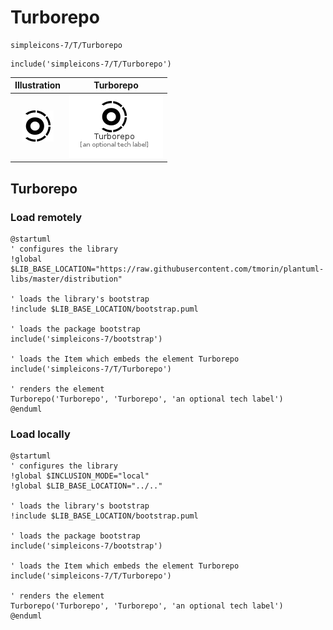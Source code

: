 # Turborepo


```text
simpleicons-7/T/Turborepo
```

```text
include('simpleicons-7/T/Turborepo')
```



| Illustration | Turborepo |
| :---: | :---: |
| ![illustration for Illustration](../../simpleicons-7/T/Turborepo.png) | ![illustration for Turborepo](../../simpleicons-7/T/Turborepo.Local.png) |




## Turborepo

### Load remotely
```plantuml
@startuml
' configures the library
!global $LIB_BASE_LOCATION="https://raw.githubusercontent.com/tmorin/plantuml-libs/master/distribution"

' loads the library's bootstrap
!include $LIB_BASE_LOCATION/bootstrap.puml

' loads the package bootstrap
include('simpleicons-7/bootstrap')

' loads the Item which embeds the element Turborepo
include('simpleicons-7/T/Turborepo')

' renders the element
Turborepo('Turborepo', 'Turborepo', 'an optional tech label')
@enduml
```

### Load locally
```plantuml
@startuml
' configures the library
!global $INCLUSION_MODE="local"
!global $LIB_BASE_LOCATION="../.."

' loads the library's bootstrap
!include $LIB_BASE_LOCATION/bootstrap.puml

' loads the package bootstrap
include('simpleicons-7/bootstrap')

' loads the Item which embeds the element Turborepo
include('simpleicons-7/T/Turborepo')

' renders the element
Turborepo('Turborepo', 'Turborepo', 'an optional tech label')
@enduml
```

